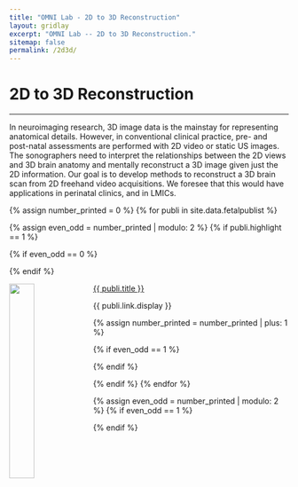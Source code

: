 ```yaml
---
title: "OMNI Lab - 2D to 3D Reconstruction"
layout: gridlay
excerpt: "OMNI Lab -- 2D to 3D Reconstruction."
sitemap: false
permalink: /2d3d/
---
```



# 2D to 3D Reconstruction

---
In neuroimaging research, 3D image data is the mainstay for representing anatomical details. However, in conventional clinical practice, pre- and post-natal assessments are performed with 2D video or static US images. The sonographers need to interpret the relationships between the 2D views and 3D brain anatomy and mentally reconstruct a 3D image given just the 2D information. Our goal is to develop methods to reconstruct a 3D brain scan from 2D freehand video acquisitions. We foresee that this would have applications in perinatal clinics, and in LMICs. 


{% assign number_printed = 0 %}
{% for publi in site.data.fetalpublist %}

{% assign even_odd = number_printed | modulo: 2 %}
{% if publi.highlight == 1 %}

{% if even_odd == 0 %}
<div class="row">
{% endif %}

<div class="col-sm-6 clearfix">
 <div class="row">
 	<img src="{{ site.url }}{{ site.baseurl }}/images/pubpic/{{ publi.image }}" class="img-responsive" width="30%" height="30%"  style="float: left" />
  <p><a class="pub1" href="{{ publi.link.url }}">{{ publi.title }}</a></p>
  <a class="pub2"> {{ publi.link.display }} </a>
 </div>
</div>

{% assign number_printed = number_printed | plus: 1 %}

{% if even_odd == 1 %}
</div>
{% endif %}

{% endif %}
{% endfor %}

{% assign even_odd = number_printed | modulo: 2 %}
{% if even_odd == 1 %}
</div>
{% endif %}

<p> &nbsp; </p>



